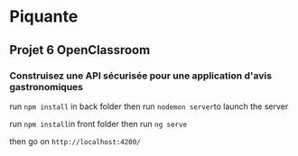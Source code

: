 # Piquante
## Projet 6 OpenClassroom

### Construisez une API sécurisée pour une application d'avis gastronomiques

run `npm install` in back folder then run `nodemon server`to launch the server

run `npm install`in front folder then run `ng serve`

then go on `http://localhost:4200/`